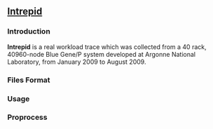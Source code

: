 [Intrepid](http://www.cs.huji.ac.il/labs/parallel/workload/l_anl_int/)
---


### Introduction

**Intrepid** is a real workload trace which was collected from a 40 rack, 40960-node Blue Gene/P system developed at Argonne National Laboratory, from January 2009 to August 2009. 


### Files Format

### Usage

### Proprocess
